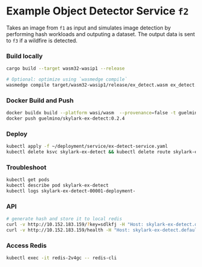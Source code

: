 # Example Object Detector Service `f2`
Takes an image from `f1` as input and simulates image detection by performing hash workloads and outputing a dataset.
The output data is sent to `f3` if a wildfire is detected.

### Build locally
```bash
cargo build --target wasm32-wasip1 --release

# Optional: optimize using `wasmedge compile`
wasmedge compile target/wasm32-wasip1/release/ex_detect.wasm ex_detect.wasm
```
### Docker Build and Push
```bash
docker buildx build --platform wasi/wasm  --provenance=false -t guelmino/skylark-ex-detect:0.2.4 . --no-cache
docker push guelmino/skylark-ex-detect:0.2.4
```
### Deploy
```bash
kubectl apply -f ~/deployment/service/ex-detect-service.yaml
kubectl delete ksvc skylark-ex-detect && kubectl delete route skylark-ex-detect && kubectl delete configuration skylark-ex-detect && kubectl delete svc skylark-ex-detect
```
### Troubleshoot
```bash
kubectl get pods
kubectl describe pod skylark-ex-detect
kubectl logs skylark-ex-detect-00001-deployment-
```
### API
```bash
# generate hash and store it to local redis
curl -v http://10.152.183.159/?key=sdlkfj -H "Host: skylark-ex-detect.default.svc.cluster.local"
curl -v http://10.152.183.159/health -H "Host: skylark-ex-detect.default.svc.cluster.local"
```

### Access Redis
```bash
kubectl exec -it redis-2v4gc -- redis-cli
```


